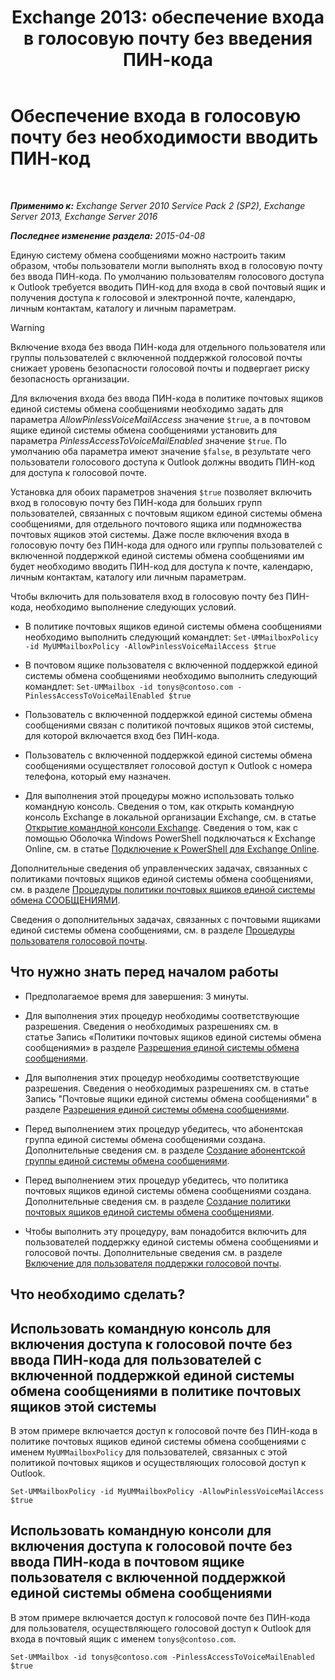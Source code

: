 ﻿---
title: 'Exchange 2013: обеспечение входа в голосовую почту без введения ПИН-кода'
TOCTitle: Обеспечение входа в голосовую почту без необходимости вводить ПИН-код
ms:assetid: 54133753-317c-42ef-9b0d-ca9f2d2d6bd7
ms:mtpsurl: https://technet.microsoft.com/ru-ru/library/Gg602127(v=EXCHG.150)
ms:contentKeyID: 54652118
ms.date: 05/22/2018
mtps_version: v=EXCHG.150
ms.translationtype: MT
---

# Обеспечение входа в голосовую почту без необходимости вводить ПИН-код

 

_**Применимо к:** Exchange Server 2010 Service Pack 2 (SP2), Exchange Server 2013, Exchange Server 2016_

_**Последнее изменение раздела:** 2015-04-08_

Единую систему обмена сообщениями можно настроить таким образом, чтобы пользователи могли выполнять вход в голосовую почту без ввода ПИН-кода. По умолчанию пользователям голосового доступа к Outlook требуется вводить ПИН-код для входа в свой почтовый ящик и получения доступа к голосовой и электронной почте, календарю, личным контактам, каталогу и личным параметрам.

> [!WARNING]  
> Включение входа без ввода ПИН-кода для отдельного пользователя или группы пользователей с включенной поддержкой голосовой почты снижает уровень безопасности голосовой почты и подвергает риску безопасность организации.


Для включения входа без ввода ПИН-кода в политике почтовых ящиков единой системы обмена сообщениями необходимо задать для параметра *AllowPinlessVoiceMailAccess* значение `$true`, а в почтовом ящике единой системы обмена сообщениями установить для параметра *PinlessAccessToVoiceMailEnabled* значение `$true`. По умолчанию оба параметра имеют значение `$false`, в результате чего пользователи голосового доступа к Outlook должны вводить ПИН-код для доступа к голосовой почте.

Установка для обоих параметров значения `$true` позволяет включить вход в голосовую почту без ПИН-кода для больших групп пользователей, связанных с почтовым ящиком единой системы обмена сообщениями, для отдельного почтового ящика или подмножества почтовых ящиков этой системы. Даже после включения входа в голосовую почту без ПИН-кода для одного или группы пользователей с включенной поддержкой единой системы обмена сообщениями им будет необходимо вводить ПИН-код для доступа к почте, календарю, личным контактам, каталогу или личным параметрам.

Чтобы включить для пользователя вход в голосовую почту без ПИН-кода, необходимо выполнение следующих условий.

  - В политике почтовых ящиков единой системы обмена сообщениями необходимо выполнить следующий командлет: `Set-UMMailboxPolicy -id MyUMMailboxPolicy -AllowPinlessVoiceMailAccess $true`

  - В почтовом ящике пользователя с включенной поддержкой единой системы обмена сообщениями необходимо выполнить следующий командлет: `Set-UMMailbox -id tonys@contoso.com -PinlessAccessToVoiceMailEnabled $true`

  - Пользователь с включенной поддержкой единой системы обмена сообщениями связан с политикой почтовых ящиков этой системы, для которой включается вход без ПИН-кода.

  - Пользователь с включенной поддержкой единой системы обмена сообщениями осуществляет голосовой доступ к Outlook с номера телефона, который ему назначен.

  - Для выполнения этой процедуры можно использовать только командную консоль. Сведения о том, как открыть командную консоль Exchange в локальной организации Exchange, см. в статье [Открытие командной консоли Exchange](https://technet.microsoft.com/ru-ru/library/dd638134\(v=exchg.150\)). Сведения о том, как с помощью Оболочка Windows PowerShell подключаться к Exchange Online, см. в статье [Подключение к PowerShell для Exchange Online](https://go.microsoft.com/fwlink/p/?linkid=396554).

Дополнительные сведения об управленческих задачах, связанных с политиками почтовых ящиков единой системы обмена сообщениями, см. в разделе [Процедуры политики почтовых ящиков единой системы обмена СООБЩЕНИЯМИ](um-mailbox-policy-procedures-exchange-2013-help.md).

Сведения о дополнительных задачах, связанных с почтовыми ящиками единой системы обмена сообщениями, см. в разделе [Процедуры пользователя голосовой почты](voice-mail-enabled-user-procedures-exchange-2013-help.md).

## Что нужно знать перед началом работы

  - Предполагаемое время для завершения: 3 минуты.

  - Для выполнения этих процедур необходимы соответствующие разрешения. Сведения о необходимых разрешениях см. в статье Запись «Политики почтовых ящиков единой системы обмена сообщениями» в разделе [Разрешения единой системы обмена сообщениями](unified-messaging-permissions-exchange-2013-help.md).

  - Для выполнения этих процедур необходимы соответствующие разрешения. Сведения о необходимых разрешениях см. в статье Запись "Почтовые ящики единой системы обмена сообщениями" в разделе [Разрешения единой системы обмена сообщениями](unified-messaging-permissions-exchange-2013-help.md).

  - Перед выполнением этих процедур убедитесь, что абонентская группа единой системы обмена сообщениями создана. Дополнительные сведения см. в разделе [Создание абонентской группы единой системы обмена сообщениями](create-a-um-dial-plan-exchange-2013-help.md).

  - Перед выполнением этих процедур убедитесь, что политика почтовых ящиков единой системы обмена сообщениями создана. Дополнительные сведения см. в разделе [Создание политики почтовых ящиков единой системы обмена сообщениями](create-a-um-mailbox-policy-exchange-2013-help.md).

  - Чтобы выполнить эту процедуру, вам понадобится включить для пользователей поддержку единой системы обмена сообщениями и голосовой почты. Дополнительные сведения см. в разделе [Включение для пользователя поддержки голосовой почты](enable-a-user-for-voice-mail-exchange-2013-help.md).

## Что необходимо сделать?

## Использовать командную консоль для включения доступа к голосовой почте без ввода ПИН-кода для пользователей с включенной поддержкой единой системы обмена сообщениями в политике почтовых ящиков этой системы

В этом примере включается доступ к голосовой почте без ПИН-кода в политике почтовых ящиков единой системы обмена сообщениями с именем `MyUMMailboxPolicy` для пользователей, связанных с этой политикой почтовых ящиков и осуществляющих голосовой доступ к Outlook.

    Set-UMMailboxPolicy -id MyUMMailboxPolicy -AllowPinlessVoiceMailAccess $true

## Использовать командную консоли для включения доступа к голосовой почте без ввода ПИН-кода в почтовом ящике пользователя с включенной поддержкой единой системы обмена сообщениями

В этом примере включается доступ к голосовой почте без ПИН-кода для пользователя, осуществляющего голосовой доступ к Outlook для входа в почтовый ящик с именем `tonys@contoso.com`.

    Set-UMMailbox -id tonys@contoso.com -PinlessAccessToVoiceMailEnabled $true

